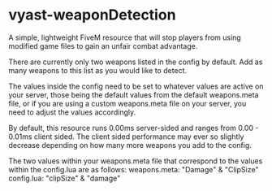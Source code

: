 # vyast-weaponDetection
A simple, lightweight FiveM resource that will stop players from using modified game files to gain an unfair combat advantage.

There are currently only two weapons listed in the config by default. Add as many weapons to this list as you would like to detect. 

The values inside the config need to be set to whatever values are active on your server, those being the default values from the default weapons.meta file, or if you are using a custom weapons.meta file on your server, you need to adjust the values accordingly.

By default, this resource runs 0.00ms server-sided and ranges from 0.00 - 0.01ms client sided. The client sided performance may ever so slightly decrease depending on how many more weapons you add to the config.

The two values within your weapons.meta file that correspond to the values within the config.lua are as follows:
weapons.meta: "Damage" & "ClipSize"
config.lua: "clipSize" & "damage"
